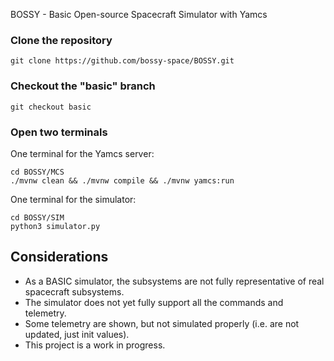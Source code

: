 BOSSY - Basic Open-source Spacecraft Simulator with Yamcs

### Clone the repository
```
git clone https://github.com/bossy-space/BOSSY.git
```

### Checkout the "basic" branch
```
git checkout basic
```

### Open two terminals

One terminal for the Yamcs server:
```
cd BOSSY/MCS
./mvnw clean && ./mvnw compile && ./mvnw yamcs:run
```

One terminal for the simulator:
```
cd BOSSY/SIM
python3 simulator.py
```
## Considerations
- As a BASIC simulator, the subsystems are not fully representative of real spacecraft subsystems. 
- The simulator does not yet fully support all the commands and telemetry.
- Some telemetry are shown, but not simulated properly (i.e. are not updated, just init values).
- This project is a work in progress.
